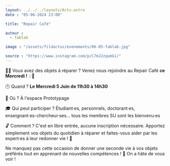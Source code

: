 ```yaml
---
layout: ../../../layouts/Actu.astro
date : "05-06-2024 23:00"

title: "Repair Café"

auteur :
  - fablab

image : "/assets/fildactus/evenements/06-05-fablab.jpg"

source : "https://www.instagram.com/p/C7mJ2zqumGi/"
---
```


🔧💡 Vous avez des objets à réparer ? Venez nous rejoindre au Repair Café __ce Mercredi !__ 💡🔧

🕒 Quand ? __Le Mercredi 5 Juin de 11h30 à 14h30__

📍 Où ? À l'espace Prototypage

🎓 Qui peut participer ? Étudiant·es, personnels, doctorant·es, enseignant·es-chercheur·ses... tous les membres SU sont les bienvenu·es

🔓 Comment ? C'est en libre entrée, aucune inscription nécessaire. Apportez simplement vos objets du quotidien à réparer et faites-vous aider par les expert·es à leur redonner vie ! 💪

Ne manquez pas cette occasion de donner une seconde vie à vos objets préférés tout en apprenant de nouvelles compétences ! 🌟 On a hâte de vous voir !